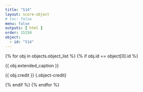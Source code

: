 ```yaml
---
title: "514"
layout: score-object
# toc: false
menu: false
outputs: [ html ]
order: 15150
object:
  - id: "514"
---
```


{% for obj in objects.object_list %}
{% if obj.id == object[0].id %}

{{ obj.extended_caption }}

{{ obj.credit }} {.object-credit}

{% endif %}
{% endfor %}
